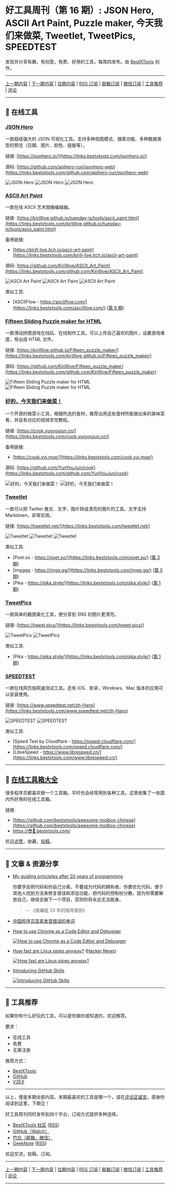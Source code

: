 # 好工具周刊（第 16 期）: JSON Hero, ASCII Art Paint, Puzzle maker, 今天我们来做菜, Tweetlet, TweetPics, SPEEDTEST

发现并分享有趣，有创意，免费、好用的工具，每周四发布。由 [BestXTools](https://www.bestxtools.com/) 创作。

---

[上一期内容](https://github.com/bestxtools/weekly-cn/blob/main/docs/issue-15.md) | [下一期内容](https://github.com/bestxtools/weekly-cn/blob/main/docs/issue-17.md) | [往期内容](https://github.com/bestxtools/weekly-cn) | [RSS 订阅](https://discuss-cn.bestxtools.com/t/weekly) | [邮箱订阅](https://bestxtools.zhubai.love/) | [微信订阅](https://discuss-cn.bestxtools.com/d/5/2) | [工具推荐](https://discuss-cn.bestxtools.com/d/8) | [评论](https://discuss-cn.bestxtools.com/d/42/3)

---

## 🌈 在线工具

### [JSON Hero](https://links.bestxtools.com/jsonhero.io/)

一款超级强大的 JSON 可视化工具。支持多种视图模式、搜索功能、多种数据类型的预览（日期、图片、颜色、链接等）。

链接: [https://jsonhero.io/](https://links.bestxtools.com/jsonhero.io/)

源码: [https://github.com/apihero-run/jsonhero-web](https://links.bestxtools.com/github.com/apihero-run/jsonhero-web)

![JSON Hero](https://raw.githubusercontent.com/bestxtools/weekly-cn/main/images/2022-06-07-17-53-01.png)
![JSON Hero](https://raw.githubusercontent.com/bestxtools/weekly-cn/main/images/2022-06-07-17-53-02.gif)
![JSON Hero](https://raw.githubusercontent.com/bestxtools/weekly-cn/main/images/2022-06-07-17-53-03.gif)

### [ASCII Art Paint](https://links.bestxtools.com/kirilllive.github.io/tuesday-js/tools/ascii_paint.html)

一款在线 ASCII 艺术图像编辑器。

链接: [https://kirilllive.github.io/tuesday-js/tools/ascii_paint.html](https://links.bestxtools.com/kirilllive.github.io/tuesday-js/tools/ascii_paint.html)

备用链接:

- [https://kirill-live.itch.io/ascii-art-paint](https://links.bestxtools.com/kirill-live.itch.io/ascii-art-paint)

源码: [https://github.com/Kirilllive/ASCII_Art_Paint](https://links.bestxtools.com/github.com/Kirilllive/ASCII_Art_Paint)

![ASCII Art Paint](https://raw.githubusercontent.com/bestxtools/weekly-cn/main/images/2022-06-07-16-48-01.png)
![ASCII Art Paint](https://raw.githubusercontent.com/bestxtools/weekly-cn/main/images/2022-06-07-16-48-02.png)
![ASCII Art Paint](https://raw.githubusercontent.com/bestxtools/weekly-cn/main/images/2022-06-07-16-48-03.png)

类似工具:

- [ASCIIFlow - https://asciiflow.com/](https://links.bestxtools.com/asciiflow.com/) ([第 9 期](https://discuss-cn.bestxtools.com/d/25))

### [Fifteen Sliding Puzzle maker for HTML](https://links.bestxtools.com/kirilllive.github.io/Fifteen_puzzle_maker/)

一款滑动拼图游戏在线玩、在线制作工具。可以上传自己喜欢的图片，设置游戏难度，导出成 HTML 文件。

链接: [https://kirilllive.github.io/Fifteen_puzzle_maker/](https://links.bestxtools.com/kirilllive.github.io/Fifteen_puzzle_maker/)

源码: [https://github.com/Kirilllive/Fifteen_puzzle_maker](https://links.bestxtools.com/github.com/Kirilllive/Fifteen_puzzle_maker)

![Fifteen Sliding Puzzle maker for HTML](https://raw.githubusercontent.com/bestxtools/weekly-cn/main/images/2022-06-07-17-11-01.png)
![Fifteen Sliding Puzzle maker for HTML](https://raw.githubusercontent.com/bestxtools/weekly-cn/main/images/2022-06-07-17-11-02.png)

### [好的，今天我们来做菜！](https://links.bestxtools.com/cook.yunyoujun.cn/)

一个开源的做菜小工具，根据所选的食材，推荐出用这些食材所能做出来的美味菜肴，并且有对应的视频烹饪教程。

链接: [https://cook.yunyoujun.cn/](https://links.bestxtools.com/cook.yunyoujun.cn/)

备用链接:

- [https://cook.yyj.moe/](https://links.bestxtools.com/cook.yyj.moe/)

源码: [https://github.com/YunYouJun/cook](https://links.bestxtools.com/github.com/YunYouJun/cook)

![好的，今天我们来做菜！](https://raw.githubusercontent.com/bestxtools/weekly-cn/main/images/2022-06-08-16-41-01.png)
![好的，今天我们来做菜！](https://raw.githubusercontent.com/bestxtools/weekly-cn/main/images/2022-06-08-16-41-02.png)

### [Tweetlet](https://links.bestxtools.com/tweetlet.net/)

一款可以把 Twitter 推文、文字、图片转成漂亮的图片的工具。文字支持 Markdown，非常实用。

链接: [https://tweetlet.net/](https://links.bestxtools.com/tweetlet.net/)

![Tweetlet](https://raw.githubusercontent.com/bestxtools/weekly-cn/main/images/2022-06-08-20-43-01.png)
![Tweetlet](https://raw.githubusercontent.com/bestxtools/weekly-cn/main/images/2022-06-08-20-43-02.png)
![Tweetlet](https://raw.githubusercontent.com/bestxtools/weekly-cn/main/images/2022-06-08-20-43-03.png)

类似工具:

- [Poet.so - https://poet.so/](https://links.bestxtools.com/poet.so/) ([第 3 期](https://discuss-cn.bestxtools.com/d/11))
- [imgggg - https://imgg.gg/](https://links.bestxtools.com/imgg.gg/) ([第 5 期](https://discuss-cn.bestxtools.com/d/13))
- [Pika - https://pika.style/](https://links.bestxtools.com/pika.style/) ([第 1 期](https://discuss-cn.bestxtools.com/d/6))

### [TweetPics](https://links.bestxtools.com/tweet.pics/)

一款简单的截图美化工具，使分享到 SNS 的图片更漂亮。

链接: [https://tweet.pics/](https://links.bestxtools.com/tweet.pics/)

![TweetPics](https://raw.githubusercontent.com/bestxtools/weekly-cn/main/images/2022-06-08-17-17-01.png)
![TweetPics](https://raw.githubusercontent.com/bestxtools/weekly-cn/main/images/2022-06-08-17-17-02.png)

类似工具:

- [Pika - https://pika.style/](https://links.bestxtools.com/pika.style/) ([第 1 期](https://discuss-cn.bestxtools.com/d/6))

### [SPEEDTEST](https://links.bestxtools.com/www.speedtest.net/zh-Hans)

一款在线网页版网速测试工具。还有 iOS、安卓，Windows、Mac 版本的应用可以安装使用。

链接: [https://www.speedtest.net/zh-Hans](https://links.bestxtools.com/www.speedtest.net/zh-Hans)

![SPEEDTEST](https://raw.githubusercontent.com/bestxtools/weekly-cn/main/images/2022-06-08-17-46-01.png)
![SPEEDTEST](https://raw.githubusercontent.com/bestxtools/weekly-cn/main/images/2022-06-08-17-46-02.png)

类似工具:

- [Speed Test by Cloudflare - https://speed.cloudflare.com/](https://links.bestxtools.com/speed.cloudflare.com/)
- [LibreSpeed - https://www.librespeed.cn/](https://links.bestxtools.com/www.librespeed.cn/)

---

## 🧰 [在线工具箱大全](https://awesome-toolbox-chinese.bestxtools.com/)

很多程序员都喜欢做一个工具箱。平时也会经常用到各种工具。这里收集了一些国内外好用的在线工具箱。

链接:

- [https://github.com/bestxtools/awesome-toolbox-chinese](https://github.com/bestxtools/awesome-toolbox-chinese)
- [https://😎🧰.bestxtools.com/](https://😎🧰.bestxtools.com/)

欢迎[点赞](https://github.com/bestxtools/awesome-toolbox-chinese)，收藏，[投稿](https://github.com/bestxtools/awesome-toolbox-chinese/issues)。

---

## 🌈 文章 & 资源分享

- [My guiding principles after 20 years of programming](https://links.bestxtools.com/alexewerlof.medium.com/my-guiding-principles-after-20-years-of-programming-a087dc55596c)

  你要学会把代码和你自己分离，不要成为代码的拥有者。你要优化代码，便于其他人找到方法来修复错误和添加功能，把代码的控制权分散。因为你需要解放自己，继续去做下一个项目，否则你将永远无法脱身。

  > -- 《我编程 20 年的指导原则》

- [中国程序员容易发音错误的单词](https://links.bestxtools.com/github.com/shimohq/chinese-programmer-wrong-pronunciation)

- [How to use Chrome as a Code Editor and Debugger](https://links.bestxtools.com/blog.openreplay.com/how-to-use-chrome-as-a-code-editor-and-debugger)

  [![How to use Chrome as a Code Editor and Debugger](https://raw.githubusercontent.com/bestxtools/weekly-cn/main/images/2022-06-08-22-38-01.png)](https://links.bestxtools.com/blog.openreplay.com/how-to-use-chrome-as-a-code-editor-and-debugger)

- [How fast are Linux pipes anyway?](https://links.bestxtools.com/mazzo.li/posts/fast-pipes.html) ([Hacker News](https://links.bestxtools.com/news.ycombinator.com/item?id=31592934))

  [![How fast are Linux pipes anyway?](https://raw.githubusercontent.com/bestxtools/weekly-cn/main/images/2022-06-08-20-49-01.png)](https://links.bestxtools.com/mazzo.li/posts/fast-pipes.html)

- [Introducing GitHub Skills](https://links.bestxtools.com/github.blog/2022-06-06-introducing-github-skills/)

  [![Introducing GitHub Skills](https://raw.githubusercontent.com/bestxtools/weekly-cn/main/images/2022-06-08-22-38-02.png)](https://links.bestxtools.com/github.blog/2022-06-06-introducing-github-skills/)

---

## 🌈 工具推荐

如果你有什么好玩的工具，可以是你做的或知道的，欢迎推荐。

要求：

- 在线工具
- 免费
- 无需注册

推荐方式：

- [BestXTools](https://discuss-cn.bestxtools.com/d/8)
- [GitHub](https://github.com/bestxtools/weekly-cn/issues)
- [V2EX](https://links.bestxtools.com/www.v2ex.com/t/836201?r=BestXTools)

---

以上，便是本期全部内容。本期最喜欢的工具是哪一个，请在[评论区留言](https://discuss-cn.bestxtools.com/d/42/3)。感谢你阅读到这里，下期见！

好工具周刊同时发布到四个平台，订阅方式提供多种选择。

- [BestXTools 社区](https://discuss-cn.bestxtools.com/t/weekly) ([RSS](https://discuss-cn.bestxtools.com/atom/t/weekly/discussions))
- [GitHub（Watch）](https://github.com/bestxtools/weekly-cn)
- [竹白（邮箱，微信）](https://bestxtools.zhubai.love/)
- [GeekNote](https://geeknote.net/bestxtools) ([RSS](https://geeknote.net/bestxtools/feed.atom))

欢迎交流，投稿，订阅。

---

[上一期内容](https://github.com/bestxtools/weekly-cn/blob/main/docs/issue-15.md) | [下一期内容](https://github.com/bestxtools/weekly-cn/blob/main/docs/issue-17.md) | [往期内容](https://github.com/bestxtools/weekly-cn) | [RSS 订阅](https://discuss-cn.bestxtools.com/t/weekly) | [邮箱订阅](https://bestxtools.zhubai.love/) | [微信订阅](https://discuss-cn.bestxtools.com/d/5/2) | [工具推荐](https://discuss-cn.bestxtools.com/d/8) | [评论](https://discuss-cn.bestxtools.com/d/42/3)

---
